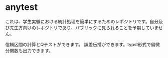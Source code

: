 # anytest

これは、学生実験における統計処理を簡単にするためのレポジトリです。自分及び先生方向けのレポジトリであり、パブリックに見られることを予期していません。

信頼区間の計算とQテストができます。
誤差伝播ができます。typst形式で偏微分関数も出力できます。